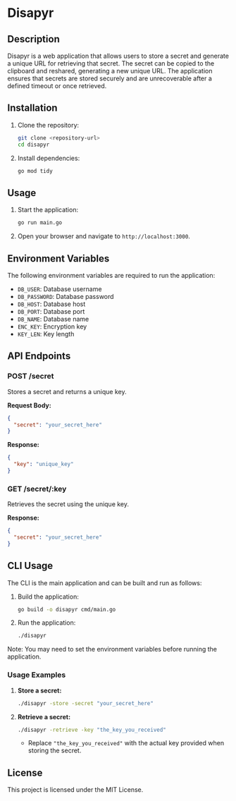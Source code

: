 # Disapyr

## Description
Disapyr is a web application that allows users to store a secret and generate a unique URL for retrieving that secret. The secret can be copied to the clipboard and reshared, generating a new unique URL. The application ensures that secrets are stored securely and are unrecoverable after a defined timeout or once retrieved.

## Installation
1. Clone the repository:
   ```bash
   git clone <repository-url>
   cd disapyr
   ```

2. Install dependencies:
   ```bash
   go mod tidy
   ```

## Usage
1. Start the application:
   ```bash
   go run main.go
   ```

2. Open your browser and navigate to `http://localhost:3000`.

## Environment Variables
The following environment variables are required to run the application:

- `DB_USER`: Database username
- `DB_PASSWORD`: Database password
- `DB_HOST`: Database host
- `DB_PORT`: Database port
- `DB_NAME`: Database name
- `ENC_KEY`: Encryption key
- `KEY_LEN`: Key length

## API Endpoints

### POST /secret
Stores a secret and returns a unique key.

**Request Body:**
```json
{
  "secret": "your_secret_here"
}
```

**Response:**
```json
{
  "key": "unique_key"
}
```

### GET /secret/:key
Retrieves the secret using the unique key.

**Response:**
```json
{
  "secret": "your_secret_here"
}
```

## CLI Usage
The CLI is the main application and can be built and run as follows:

1. Build the application:
   ```bash
   go build -o disapyr cmd/main.go
   ```

2. Run the application:
   ```bash
   ./disapyr
   ```

Note: You may need to set the environment variables before running the application.

### Usage Examples

1.  **Store a secret:**

    ```bash
    ./disapyr -store -secret "your_secret_here"
    ```

2.  **Retrieve a secret:**

    ```bash
    ./disapyr -retrieve -key "the_key_you_received"
    ```

    *   Replace `"the_key_you_received"` with the actual key provided when storing the secret.

## License
This project is licensed under the MIT License.